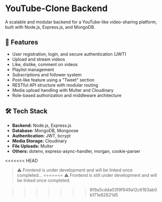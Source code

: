 # YouTube-Clone Backend

A scalable and modular backend for a YouTube-like video-sharing platform, built with Node.js, Express.js, and MongoDB.

## 📌 Features

- User registration, login, and secure authentication (JWT)
- Upload and stream videos
- Like, dislike, comment on videos
- Playlist management
- Subscriptions and follower system
- Post-like feature using a "Tweet" section
- RESTful API structure with modular routing
- Media upload handling with Multer and Cloudinary
- Role-based authorization and middleware architecture

## 🛠️ Tech Stack

- **Backend:** Node.js, Express.js
- **Database:** MongoDB, Mongoose
- **Authentication:** JWT, bcrypt
- **Media Storage:** Cloudinary
- **File Uploads:** Multer
- **Others:** dotenv, express-async-handler, morgan, cookie-parser



<<<<<<< HEAD
> ⚠️ Frontend is under development and will be linked once completed...
=======
> ⚠️ Frontend is still under development and will be linked once completed.

>>>>>>> 8f9a5cdda03f9f949a12c6163ab0b171e82621d5

